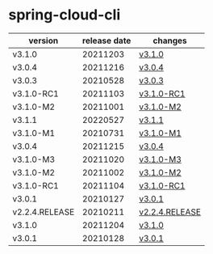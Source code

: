 # spring-cloud-cli	


|version|release date|changes|
|---|---|---|
|v3.1.0|20211203|[v3.1.0](./v3.1.0-20211203.md)|
|v3.0.4|20211216|[v3.0.4](./v3.0.4-20211216.md)|
|v3.0.3|20210528|[v3.0.3](./v3.0.3-20210528.md)|
|v3.1.0-RC1|20211103|[v3.1.0-RC1](./v3.1.0-RC1-20211103.md)|
|v3.1.0-M2|20211001|[v3.1.0-M2](./v3.1.0-M2-20211001.md)|
|v3.1.1|20220527|[v3.1.1](./v3.1.1-20220527.md)|
|v3.1.0-M1|20210731|[v3.1.0-M1](./v3.1.0-M1-20210731.md)|
|v3.0.4|20211215|[v3.0.4](./v3.0.4-20211215.md)|
|v3.1.0-M3|20211020|[v3.1.0-M3](./v3.1.0-M3-20211020.md)|
|v3.1.0-M2|20211002|[v3.1.0-M2](./v3.1.0-M2-20211002.md)|
|v3.1.0-RC1|20211104|[v3.1.0-RC1](./v3.1.0-RC1-20211104.md)|
|v3.0.1|20210127|[v3.0.1](./v3.0.1-20210127.md)|
|v2.2.4.RELEASE|20210211|[v2.2.4.RELEASE](./v2.2.4.RELEASE-20210211.md)|
|v3.1.0|20211204|[v3.1.0](./v3.1.0-20211204.md)|
|v3.0.1|20210128|[v3.0.1](./v3.0.1-20210128.md)|
